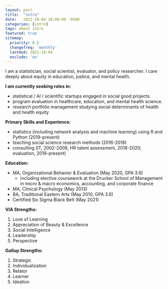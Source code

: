 ```yaml
---
layout: post
title:  "intro"
date:   2021-10-04 18:00:00 -0500
categories: [intro]
tags: about intro
featured: true
sitemap:
  priority: 0.5
  changefreq: 'monthly'
  lastmod: 2021-10-04
  exclude: 'no'
---
```

I am a statistician, social scientist, evaluator, and policy researcher. I care deeply about equity in education, justice, and mental health.

**I am currently seeking roles in:**
- statistical / AI / scientific startups engaged in social good projects.
- program evaluation in healthcare, education, and mental health science.
- research portfolio management studying social determinants of health and health equity

**Primary Skills and Experience:**
- statistics (including network analysis and machine learning) using R and Python (2019-present)
- teaching social science research methods (2016-2018)
- consulting (IT, 2002-2008; HR talent assessment, 2018-2020; evaluation, 2019-present)

**Education:**
- MA, Organizational Behavior & Evaluation (May 2020, GPA 3.6)
     - including elective coursework at the Drucker School of Management in micro & macro economics, accounting, and corporate finance
- MA, Clinical Psychology (May 2013)
- BA, Traditional Eastern Arts (May 2010, GPA 3.8)
- Certified Six Sigma Black Belt (May 2021)

**VIA Strengths:**
1. Love of Learning
2. Appreciation of Beauty & Excellence
3. Social Intelligence
4. Leadership
5. Perspective

**Gallup Strengths:**
1. Strategic
2. Individualization
3. Relator
4. Learner
5. Ideation
